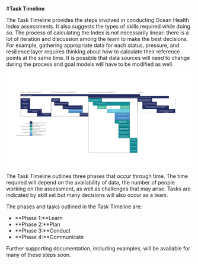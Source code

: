 #**Task Timeline**

<!---This page needs to be updated--->

The Task Timeline provides the steps involved in conducting Ocean Health Index assessments. It also suggests the types of skills required while doing so. The process of calculating the Index is not necessarily linear: there is a lot of iteration and discussion among the team to make the best decisions. For example, gathering appropriate data for each status, pressure, and resilience layer requires thinking about how to calculate their reference points at the same time. It is possible that data sources will need to change during the process and goal models will have to be modified as well.

![](./Figures/task_timeline-01.png)

The Task Timeline outlines three phases that occur through time. The time required will depend on the availability of data, the number of people working on the assessment, as well as challenges that may arise. Tasks are indicated by skill set but many decisions will also occur as a team.

The phases and tasks outlined in the Task Timeline are:

- **Phase 1:**Learn
- **Phase 2:**Plan
- **Phase 3:**Conduct
- **Phase 4:**Communicate

Further supporting documentation, including examples, will be available for many of these steps soon.
